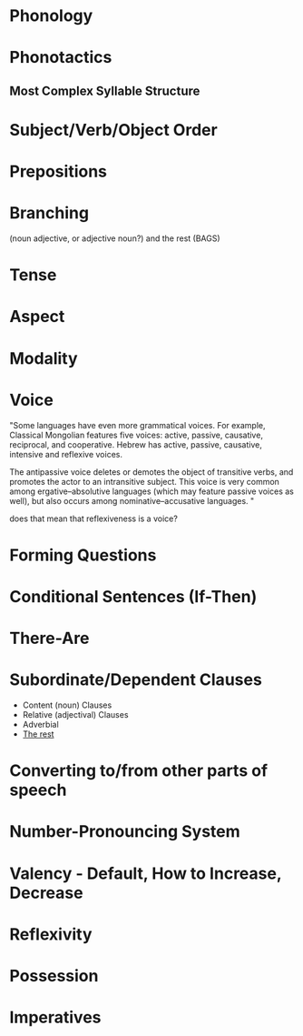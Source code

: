Phonology
========

Phonotactics
========

Most Complex Syllable Structure
------

Subject/Verb/Object Order
========================

Prepositions
===========

Branching
=========

(noun adjective, or adjective noun?)
    and the rest (BAGS)

Tense
====

Aspect
======

Modality
========

Voice
=====

"Some languages have even more grammatical voices. For example, Classical Mongolian features five voices: active, passive, causative, reciprocal, and cooperative. Hebrew has active, passive, causative, intensive and reflexive voices.

The antipassive voice deletes or demotes the object of transitive verbs, and promotes the actor to an intransitive subject. This voice is very common among ergative–absolutive languages (which may feature passive voices as well), but also occurs among nominative–accusative languages. "

does that mean that reflexiveness is a voice?

Forming Questions
================

Conditional Sentences (If-Then)
==============================

There-Are
========

Subordinate/Dependent Clauses
============================

* Content (noun) Clauses
* Relative (adjectival) Clauses
* Adverbial
* [The rest](https://en.wikipedia.org/wiki/Conditional_sentence)

Converting to/from other parts of speech
=======================================

Number-Pronouncing System
========================

Valency - Default, How to Increase, Decrease
========================================

Reflexivity
==========

Possession
==========

Imperatives
==========